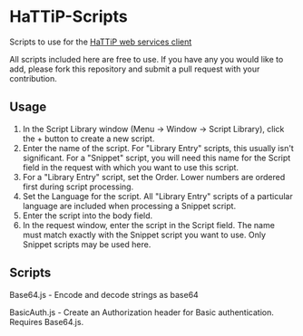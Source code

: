 HaTTiP-Scripts
==============

Scripts to use for the [HaTTiP web services client](http://pilgrimagesoftware.com/products/hattip)

All scripts included here are free to use. If you have any you would like to add, please 
fork this repository and submit a pull request with your contribution.


Usage
---

1. In the Script Library window (Menu -> Window -> Script Library), click the + button to 
   create a new script.
2. Enter the name of the script. For "Library Entry" scripts, this usually isn't significant.
   For a "Snippet" script, you will need this name for the Script field in the request with
   which you want to use this script.
3. For a "Library Entry" script, set the Order. Lower numbers are ordered first during 
   script processing.
4. Set the Language for the script. All "Library Entry" scripts of a particular language 
   are included when processing a Snippet script.
5. Enter the script into the body field.
6. In the request window, enter the script in the Script field. The name must match exactly
   with the Snippet script you want to use. Only Snippet scripts may be used here.


Scripts
---

Base64.js - Encode and decode strings as base64

BasicAuth.js - Create an Authorization header for Basic authentication. Requires Base64.js.
